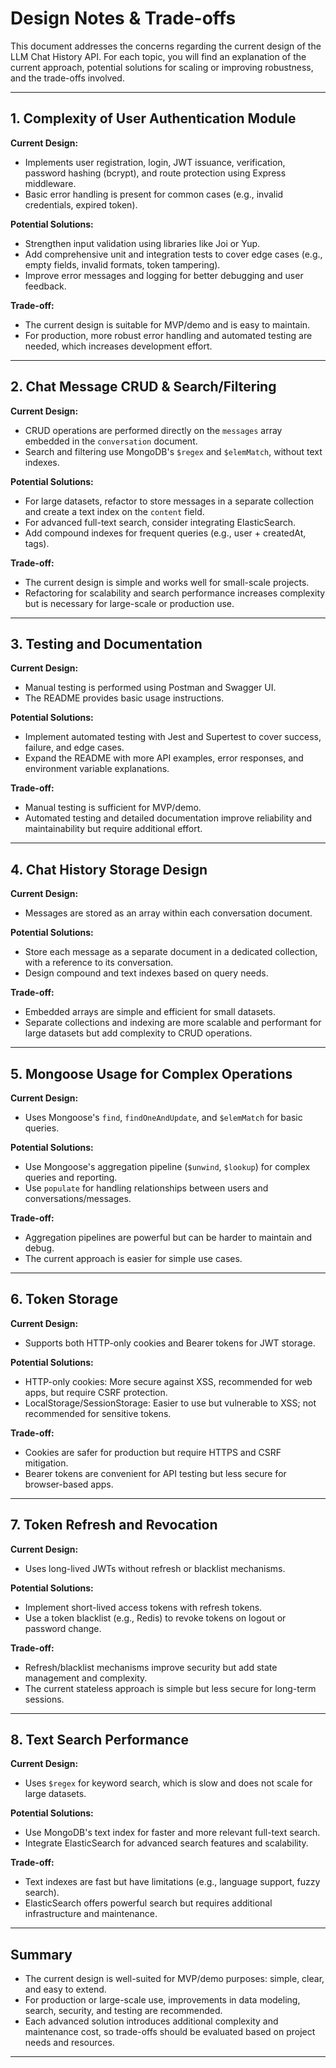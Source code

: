 # Design Notes & Trade-offs

This document addresses the concerns regarding the current design of the LLM Chat History API. For each topic, you will find an explanation of the current approach, potential solutions for scaling or improving robustness, and the trade-offs involved.

---

## 1. Complexity of User Authentication Module

**Current Design:**

- Implements user registration, login, JWT issuance, verification, password hashing (bcrypt), and route protection using Express middleware.
- Basic error handling is present for common cases (e.g., invalid credentials, expired token).

**Potential Solutions:**

- Strengthen input validation using libraries like Joi or Yup.
- Add comprehensive unit and integration tests to cover edge cases (e.g., empty fields, invalid formats, token tampering).
- Improve error messages and logging for better debugging and user feedback.

**Trade-off:**

- The current design is suitable for MVP/demo and is easy to maintain.
- For production, more robust error handling and automated testing are needed, which increases development effort.

---

## 2. Chat Message CRUD & Search/Filtering

**Current Design:**

- CRUD operations are performed directly on the `messages` array embedded in the `conversation` document.
- Search and filtering use MongoDB's `$regex` and `$elemMatch`, without text indexes.

**Potential Solutions:**

- For large datasets, refactor to store messages in a separate collection and create a text index on the `content` field.
- For advanced full-text search, consider integrating ElasticSearch.
- Add compound indexes for frequent queries (e.g., user + createdAt, tags).

**Trade-off:**

- The current design is simple and works well for small-scale projects.
- Refactoring for scalability and search performance increases complexity but is necessary for large-scale or production use.

---

## 3. Testing and Documentation

**Current Design:**

- Manual testing is performed using Postman and Swagger UI.
- The README provides basic usage instructions.

**Potential Solutions:**

- Implement automated testing with Jest and Supertest to cover success, failure, and edge cases.
- Expand the README with more API examples, error responses, and environment variable explanations.

**Trade-off:**

- Manual testing is sufficient for MVP/demo.
- Automated testing and detailed documentation improve reliability and maintainability but require additional effort.

---

## 4. Chat History Storage Design

**Current Design:**

- Messages are stored as an array within each conversation document.

**Potential Solutions:**

- Store each message as a separate document in a dedicated collection, with a reference to its conversation.
- Design compound and text indexes based on query needs.

**Trade-off:**

- Embedded arrays are simple and efficient for small datasets.
- Separate collections and indexing are more scalable and performant for large datasets but add complexity to CRUD operations.

---

## 5. Mongoose Usage for Complex Operations

**Current Design:**

- Uses Mongoose's `find`, `findOneAndUpdate`, and `$elemMatch` for basic queries.

**Potential Solutions:**

- Use Mongoose's aggregation pipeline (`$unwind`, `$lookup`) for complex queries and reporting.
- Use `populate` for handling relationships between users and conversations/messages.

**Trade-off:**

- Aggregation pipelines are powerful but can be harder to maintain and debug.
- The current approach is easier for simple use cases.

---

## 6. Token Storage

**Current Design:**

- Supports both HTTP-only cookies and Bearer tokens for JWT storage.

**Potential Solutions:**

- HTTP-only cookies: More secure against XSS, recommended for web apps, but require CSRF protection.
- LocalStorage/SessionStorage: Easier to use but vulnerable to XSS; not recommended for sensitive tokens.

**Trade-off:**

- Cookies are safer for production but require HTTPS and CSRF mitigation.
- Bearer tokens are convenient for API testing but less secure for browser-based apps.

---

## 7. Token Refresh and Revocation

**Current Design:**

- Uses long-lived JWTs without refresh or blacklist mechanisms.

**Potential Solutions:**

- Implement short-lived access tokens with refresh tokens.
- Use a token blacklist (e.g., Redis) to revoke tokens on logout or password change.

**Trade-off:**

- Refresh/blacklist mechanisms improve security but add state management and complexity.
- The current stateless approach is simple but less secure for long-term sessions.

---

## 8. Text Search Performance

**Current Design:**

- Uses `$regex` for keyword search, which is slow and does not scale for large datasets.

**Potential Solutions:**

- Use MongoDB's text index for faster and more relevant full-text search.
- Integrate ElasticSearch for advanced search features and scalability.

**Trade-off:**

- Text indexes are fast but have limitations (e.g., language support, fuzzy search).
- ElasticSearch offers powerful search but requires additional infrastructure and maintenance.

---

## Summary

- The current design is well-suited for MVP/demo purposes: simple, clear, and easy to extend.
- For production or large-scale use, improvements in data modeling, search, security, and testing are recommended.
- Each advanced solution introduces additional complexity and maintenance cost, so trade-offs should be evaluated based on project needs and resources.

---
